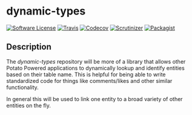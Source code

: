 # dynamic-types
[![Software License](https://img.shields.io/badge/license-MIT-brightgreen.svg?style=flat-square)](LICENSE) 
[![Travis](https://img.shields.io/travis/PotatoPowered/dynamic-types.svg?style=flat-square)](https://travis-ci.org/PotatoPowered/dynamic-types)
[![Codecov](https://img.shields.io/codecov/c/github/PotatoPowered/dynamic-types.svg?style=flat-square)](https://codecov.io/github/PotatoPowered/dynamic-types)
[![Scrutinizer](https://img.shields.io/scrutinizer/g/PotatoPowered/dynamic-types.svg?style=flat-square)](https://scrutinizer-ci.com/g/PotatoPowered/dynamic-types/)
[![Packagist](https://img.shields.io/packagist/dt/potatopowered/dynamic-types.svg?style=flat-square)](https://packagist.org/packages/potatopowered/dynamic-types)

## Description
The *dynamic-types* repository will be more of a library that allows other Potato Powered applications to dynamically lookup and identify entities
based on their table name. This is helpful for being able to write standardized code for things like comments/likes and other similar functionality.

In general this will be used to link one entity to a broad variety of other entities on the fly.
